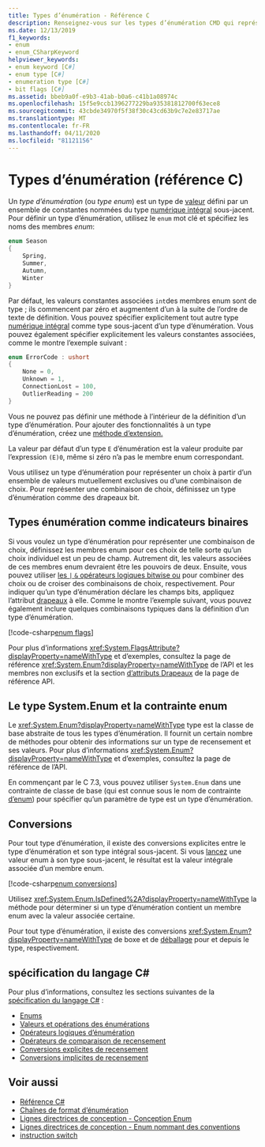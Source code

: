 ```yaml
---
title: Types d’énumération - Référence C
description: Renseignez-vous sur les types d’énumération CMD qui représentent un choix ou une combinaison de choix
ms.date: 12/13/2019
f1_keywords:
- enum
- enum_CSharpKeyword
helpviewer_keywords:
- enum keyword [C#]
- enum type [C#]
- enumeration type [C#]
- bit flags [C#]
ms.assetid: bbeb9a0f-e9b3-41ab-b0a6-c41b1a08974c
ms.openlocfilehash: 15f5e9ccb1396277229ba935381812700f63ece8
ms.sourcegitcommit: 43cbde34970f5f38f30c43cd63b9c7e2e83717ae
ms.translationtype: MT
ms.contentlocale: fr-FR
ms.lasthandoff: 04/11/2020
ms.locfileid: "81121156"
---
```

# <a name="enumeration-types-c-reference"></a>Types d’énumération (référence C)

Un *type d’énumération* (ou *type enum*) est un type de [valeur](value-types.md) défini par un ensemble de constantes nommées du type [numérique intégral](integral-numeric-types.md) sous-jacent. Pour définir un type d’énumération, utilisez le `enum` mot clé et spécifiez les noms des membres *enum*:

```csharp
enum Season
{
    Spring,
    Summer,
    Autumn,
    Winter
}
```

Par défaut, les valeurs constantes associées `int`des membres enum sont de type ; ils commencent par zéro et augmentent d’un à la suite de l’ordre de texte de définition. Vous pouvez spécifier explicitement tout autre type [numérique intégral](integral-numeric-types.md) comme type sous-jacent d’un type d’énumération. Vous pouvez également spécifier explicitement les valeurs constantes associées, comme le montre l’exemple suivant :

```csharp
enum ErrorCode : ushort
{
    None = 0,
    Unknown = 1,
    ConnectionLost = 100,
    OutlierReading = 200
}
```

Vous ne pouvez pas définir une méthode à l’intérieur de la définition d’un type d’énumération. Pour ajouter des fonctionnalités à un type d’énumération, créez une [méthode d’extension.](../../programming-guide/classes-and-structs/extension-methods.md)

La valeur par défaut d’un type `E` d’énumération est la valeur produite par l’expression `(E)0`, même si zéro n’a pas le membre enum correspondant.

Vous utilisez un type d’énumération pour représenter un choix à partir d’un ensemble de valeurs mutuellement exclusives ou d’une combinaison de choix. Pour représenter une combinaison de choix, définissez un type d’énumération comme des drapeaux bit.

## <a name="enumeration-types-as-bit-flags"></a>Types énumération comme indicateurs binaires

Si vous voulez un type d’énumération pour représenter une combinaison de choix, définissez les membres enum pour ces choix de telle sorte qu’un choix individuel est un peu de champ. Autrement dit, les valeurs associées de ces membres enum devraient être les pouvoirs de deux. Ensuite, vous pouvez utiliser [les `|` `&` opérateurs logiques bitwise ou](../operators/bitwise-and-shift-operators.md#enumeration-logical-operators) pour combiner des choix ou de croiser des combinaisons de choix, respectivement. Pour indiquer qu’un type d’énumération déclare les champs bits, appliquez l’attribut [drapeaux](xref:System.FlagsAttribute) à elle. Comme le montre l’exemple suivant, vous pouvez également inclure quelques combinaisons typiques dans la définition d’un type d’énumération.

[!code-csharp[enum flags](snippets/EnumType.cs#Flags)]

Pour plus d’informations <xref:System.FlagsAttribute?displayProperty=nameWithType> et d’exemples, consultez la page de référence <xref:System.Enum?displayProperty=nameWithType> de l’API et les membres non exclusifs et la section [d’attributs Drapeaux](/dotnet/api/system.enum#non-exclusive-members-and-the-flags-attribute) de la page de référence API.

## <a name="the-systemenum-type-and-enum-constraint"></a>Le type System.Enum et la contrainte enum

Le <xref:System.Enum?displayProperty=nameWithType> type est la classe de base abstraite de tous les types d’énumération. Il fournit un certain nombre de méthodes pour obtenir des informations sur un type de recensement et ses valeurs. Pour plus d’informations <xref:System.Enum?displayProperty=nameWithType> et d’exemples, consultez la page de référence de l’API.

En commençant par le C 7.3, vous pouvez utiliser `System.Enum` dans une contrainte de classe de base (qui est connue sous le nom de contrainte [d’enum](../../programming-guide/generics/constraints-on-type-parameters.md#enum-constraints)) pour spécifier qu’un paramètre de type est un type d’énumération.

## <a name="conversions"></a>Conversions

Pour tout type d’énumération, il existe des conversions explicites entre le type d’énumération et son type intégral sous-jacent. Si vous [lancez](../operators/type-testing-and-cast.md#cast-expression) une valeur enum à son type sous-jacent, le résultat est la valeur intégrale associée d’un membre enum.

[!code-csharp[enum conversions](snippets/EnumType.cs#Conversions)]

Utilisez <xref:System.Enum.IsDefined%2A?displayProperty=nameWithType> la méthode pour déterminer si un type d’énumération contient un membre enum avec la valeur associée certaine.

Pour tout type d’énumération, il existe des conversions <xref:System.Enum?displayProperty=nameWithType> de boxe et de [déballage](../../programming-guide/types/boxing-and-unboxing.md) pour et depuis le type, respectivement.

## <a name="c-language-specification"></a>spécification du langage C#

Pour plus d’informations, consultez les sections suivantes de la [spécification du langage C#](~/_csharplang/spec/introduction.md) :

- [Enums](~/_csharplang/spec/enums.md)
- [Valeurs et opérations des énumérations](~/_csharplang/spec/enums.md#enum-values-and-operations)
- [Opérateurs logiques d’énumération](~/_csharplang/spec/expressions.md#enumeration-logical-operators)
- [Opérateurs de comparaison de recensement](~/_csharplang/spec/expressions.md#enumeration-comparison-operators)
- [Conversions explicites de recensement](~/_csharplang/spec/conversions.md#explicit-enumeration-conversions)
- [Conversions implicites de recensement](~/_csharplang/spec/conversions.md#implicit-enumeration-conversions)

## <a name="see-also"></a>Voir aussi

- [Référence C#](../index.md)
- [Chaînes de format d’énumération](../../../standard/base-types/enumeration-format-strings.md)
- [Lignes directrices de conception - Conception Enum](../../../standard/design-guidelines/enum.md)
- [Lignes directrices de conception - Enum nommant des conventions](../../../standard/design-guidelines/names-of-classes-structs-and-interfaces.md#naming-enumerations)
- [instruction switch](../keywords/switch.md)
